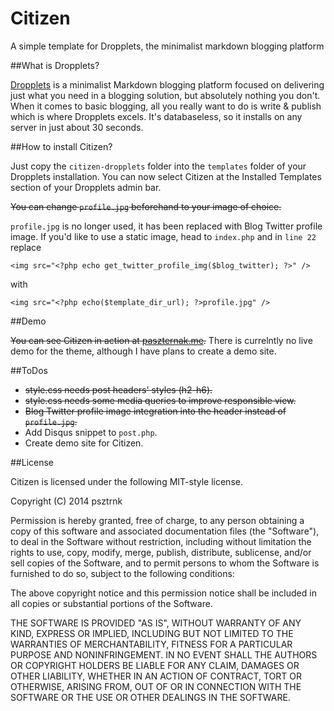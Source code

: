 Citizen
=======

A simple template for Dropplets, the minimalist markdown blogging platform

##What is Dropplets?

[Dropplets](https://github.com/circa75/dropplets) is a minimalist Markdown blogging platform focused on delivering just what you need in a blogging solution, but absolutely nothing you don't. When it comes to basic blogging, all you really want to do is write & publish which is where Dropplets excels. It's databaseless, so it installs on any server in just about 30 seconds. 

##How to install Citizen?

Just copy the `citizen-dropplets` folder into the `templates` folder of your Dropplets installation. You can now select Citizen at the Installed Templates section of your Dropplets admin bar.

~~You can change `profile.jpg` beforehand to your image of choice.~~

`profile.jpg` is no longer used, it has been replaced with Blog Twitter profile image. If you'd like to use a static image, head to `index.php` and in `line 22` replace

`<img src="<?php echo get_twitter_profile_img($blog_twitter); ?>" />`

with

`<img src="<?php echo($template_dir_url); ?>profile.jpg" />`

##Demo

~~You can see Citizen in action at [paszternak.me](http://paszternak.me).~~
There is currelntly no live demo for the theme, although I have plans to create a demo site.

##ToDos

- ~~style.css needs post headers' styles (h2-h6).~~
- ~~style.css needs some media queries to improve responsible view.~~
- ~~Blog Twitter profile image integration into the header instead of `profile.jpg`.~~
- Add Disqus snippet to `post.php`.
- Create demo site for Citizen.

##License

Citizen is licensed under the following MIT-style license.

Copyright (C) 2014 psztrnk


Permission is hereby granted, free of charge, to any person obtaining a copy of this software and associated documentation files (the "Software"), to deal in the Software without restriction, including without limitation the rights to use, copy, modify, merge, publish, distribute, sublicense, and/or sell copies of the Software, and to permit persons to whom the Software is furnished to do so, subject to the following conditions:

The above copyright notice and this permission notice shall be included in all copies or substantial portions of the Software.

THE SOFTWARE IS PROVIDED "AS IS", WITHOUT WARRANTY OF ANY KIND, EXPRESS OR IMPLIED, INCLUDING BUT NOT LIMITED TO THE WARRANTIES OF MERCHANTABILITY, FITNESS FOR A PARTICULAR PURPOSE AND NONINFRINGEMENT. IN NO EVENT SHALL THE AUTHORS OR COPYRIGHT HOLDERS BE LIABLE FOR ANY CLAIM, DAMAGES OR OTHER LIABILITY, WHETHER IN AN ACTION OF CONTRACT, TORT OR OTHERWISE, ARISING FROM, OUT OF OR IN CONNECTION WITH THE SOFTWARE OR THE USE OR OTHER DEALINGS IN THE SOFTWARE.

